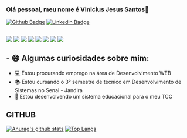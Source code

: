 ### Olá pessoal, meu nome é Vinicius Jesus Santos👋

[![Github Badge](https://img.shields.io/badge/-Github-000?style=flat-square&logo=Github&logoColor=white&link=https://github.com/viniciusprog777)](https://github.com/viniciusprog777)
[![Linkedin Badge](https://img.shields.io/badge/-LinkedIn-blue?style=flat-square&logo=Linkedin&logoColor=white&link=https://www.linkedin.com/in/vinicius-de-jesus-892aa01a5/)](https://www.linkedin.com/in/vinicius-de-jesus-892aa01a5/)

##
![](https://img.shields.io/badge/‎-Linux-E95420?logo=linux&logoColor=white&style=plastic)
![](https://img.shields.io/badge/‎-JavaScript-F7DF1E?logo=javascript&logoColor=white&style=plastic)
![](https://img.shields.io/badge/‎-HTML-CC342D?logo=html5&logoColor=white&style=plastic)
![](https://img.shields.io/badge/‎-CSS-1572B6?logo=css3&logoColor=white&style=plastic)
![](https://img.shields.io/badge/‎-NodeJS-339933?logo=Node.js&logoColor=white&style=plastic)
![](https://img.shields.io/badge/%E2%80%8E-ReactJS-61DAFB?logo=React&logoColor=white&style=plastic)
![](https://img.shields.io/badge/‎-Git-F05032?logo=git&logoColor=white&style=plastic)
![](https://img.shields.io/badge/‎-VS%20Code-007ACC?logo=visual-studio-code&logoColor=white&style=plastic)

## - 😄 Algumas curiosidades sobre mim: 

- 💻 Estou procurando emprego na área de Desenvolvimento WEB
- 📚 Estou cursando o 3° semestre de técnico em Desenvolvimento de Sistemas no Senai - Jandira
- 🚀 Estou desenvolvendo um sistema educacional para o meu TCC

## GITHUB
[![Anurag's github stats](https://github-readme-stats.vercel.app/api?username=viniciusprog777&hide=issues&show_icons=true&title_color=61dafb&text_color=FFFFFF&icon_color=61dafb&bg_color=20232a)](https://github.com/anuraghazra/github-readme-stats)
[![Top Langs](https://github-readme-stats.vercel.app/api/top-langs/?username=viniciusprog777&layout=compact&title_color=61dafb&text_color=FFFFFF&icon_color=61dafb&bg_color=20232a)](https://github.com/anuraghazra/github-readme-stats)
